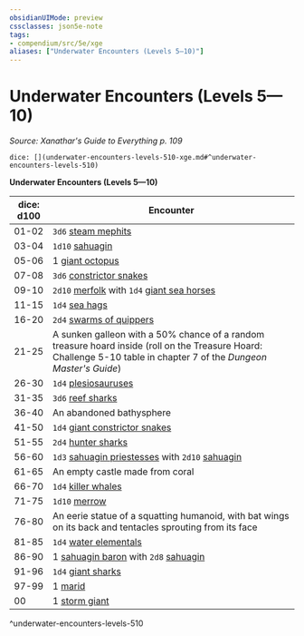 ```yaml
---
obsidianUIMode: preview
cssclasses: json5e-note
tags:
- compendium/src/5e/xge
aliases: ["Underwater Encounters (Levels 5—10)"]
---
```

# Underwater Encounters (Levels 5—10)
*Source: Xanathar's Guide to Everything p. 109* 

`dice: [](underwater-encounters-levels-510-xge.md#^underwater-encounters-levels-510)`

**Underwater Encounters (Levels 5—10)**

| dice: d100 | Encounter |
|------------|-----------|
| 01-02 | `3d6` [steam mephits](/3-Mechanics/CLI/bestiary/elemental/steam-mephit.md) |
| 03-04 | `1d10` [sahuagin](/3-Mechanics/CLI/bestiary/humanoid/sahuagin.md) |
| 05-06 | 1 [giant octopus](/3-Mechanics/CLI/bestiary/beast/giant-octopus.md) |
| 07-08 | `3d6` [constrictor snakes](/3-Mechanics/CLI/bestiary/beast/constrictor-snake.md) |
| 09-10 | `2d10` [merfolk](/3-Mechanics/CLI/bestiary/humanoid/merfolk.md) with `1d4` [giant sea horses](/3-Mechanics/CLI/bestiary/beast/giant-sea-horse.md) |
| 11-15 | `1d4` [sea hags](/3-Mechanics/CLI/bestiary/fey/sea-hag.md) |
| 16-20 | `2d4` [swarms of quippers](/3-Mechanics/CLI/bestiary/beast/swarm-of-quippers.md) |
| 21-25 | A sunken galleon with a 50% chance of a random treasure hoard inside (roll on the Treasure Hoard: Challenge 5-10 table in chapter 7 of the *Dungeon Master's Guide*) |
| 26-30 | `1d4` [plesiosauruses](/3-Mechanics/CLI/bestiary/beast/plesiosaurus.md) |
| 31-35 | `3d6` [reef sharks](/3-Mechanics/CLI/bestiary/beast/reef-shark.md) |
| 36-40 | An abandoned bathysphere |
| 41-50 | `1d4` [giant constrictor snakes](/3-Mechanics/CLI/bestiary/beast/giant-constrictor-snake.md) |
| 51-55 | `2d4` [hunter sharks](/3-Mechanics/CLI/bestiary/beast/hunter-shark.md) |
| 56-60 | `1d3` [sahuagin priestesses](/3-Mechanics/CLI/bestiary/humanoid/sahuagin-priestess.md) with `2d10` [sahuagin](/3-Mechanics/CLI/bestiary/humanoid/sahuagin.md) |
| 61-65 | An empty castle made from coral |
| 66-70 | `1d4` [killer whales](/3-Mechanics/CLI/bestiary/beast/killer-whale.md) |
| 71-75 | `1d10` [merrow](/3-Mechanics/CLI/bestiary/monstrosity/merrow.md) |
| 76-80 | An eerie statue of a squatting humanoid, with bat wings on its back and tentacles sprouting from its face |
| 81-85 | `1d4` [water elementals](/3-Mechanics/CLI/bestiary/elemental/water-elemental.md) |
| 86-90 | 1 [sahuagin baron](/3-Mechanics/CLI/bestiary/humanoid/sahuagin-baron.md) with `2d8` [sahuagin](/3-Mechanics/CLI/bestiary/humanoid/sahuagin.md) |
| 91-96 | `1d4` [giant sharks](/3-Mechanics/CLI/bestiary/beast/giant-shark.md) |
| 97-99 | 1 [marid](/3-Mechanics/CLI/bestiary/elemental/marid.md) |
| 00 | 1 [storm giant](/3-Mechanics/CLI/bestiary/giant/storm-giant.md) |
^underwater-encounters-levels-510
